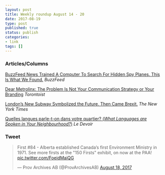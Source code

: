 ```yaml
---
layout: post
title: Weekly roundup August 14 - 20
date: 2017-08-19
type: post
published: true
status: publish
categories:
- link
tags: []
---
```


### Articles/Columns

[BuzzFeed News Trained A Computer To Search For Hidden Spy Planes. This Is What We Found.](https://www.buzzfeed.com/peteraldhous/hidden-spy-planes?utm_term=.dbBGxy1QE#.tr2Bn4Pml "BuzzFeed News Trained A Computer To Search For Hidden Spy Planes. This Is What We Found. By Peter Aldhous") *BuzzFeed*

[Dear Metrolinx: The Problem Is Not Your Communication Strategy or Your Branding](http://torontoist.com/2017/08/dear-metrolinx-problem-not-communication-strategy-branding/ "Dear Metrolinx: The Problem Is Not Your Communication Strategy or Your Branding. By Tricia Wood") *Torontoist*

[London’s New Subway Symbolized the Future. Then Came Brexit.](https://www.nytimes.com/2017/07/31/world/europe/london-crossrail-uk-brexit.html "London’s New Subway Symbolized the Future. Then Came Brexit. By Michael Kimmelman") *The New York Times*

[Quelles langues parle-t-on dans votre quartier? (_What Languages are Spoken in Your Neighbourhood?_)](http://www.ledevoir.com/documents/special/17-08_carte-points-recensement/index.html "Quelles langues parle-t-on dans votre quartier?") *Le Devoir*

### Tweet

<blockquote class="twitter-tweet" data-lang="en"><p lang="en" dir="ltr">First #84 - Alberta established Canada’s first Environment Ministry in 1971. See more firsts at the &quot;150 Firsts&quot; exhibit, on now at the PAA! <a href="https://t.co/FoeidMaiQG">pic.twitter.com/FoeidMaiQG</a></p>&mdash; Prov Archives AB (@ProvArchivesAB) <a href="https://twitter.com/ProvArchivesAB/status/898679023567462401">August 18, 2017</a></blockquote> <script async src="//platform.twitter.com/widgets.js" charset="utf-8"></script>